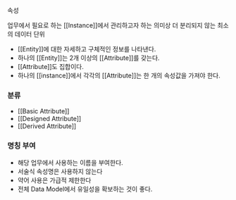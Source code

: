 속성

업무에서 필요로 하는 [[Instance]]에서 관리하고자 하는 의미상 더 분리되지 않는 최소의 데이터 단위

- [[Entity]]에 대한 자세하고 구체적인 정보를 나타낸다.
- 하나의 [[Entity]]는 2개 이상의 [[Attribute]]를 갖는다.
- [[Attribute]]도 집합이다.
- 하나의 [[instance]]에서 각각의 [[Attribute]]는 한 개의 속성값을 가져야 한다.

### 분류
- [[Basic Attribute]]
- [[Designed Attribute]]
- [[Derived Attribute]]


### 명칭 부여
- 해당 업무에서 사용하는 이름을 부여한다.
- 서술식 속성명은 사용하지 않는다
- 약어 사용은 가급적 제한한다
- 전체 Data Model에서 유일성을 확보하는 것이 좋다.